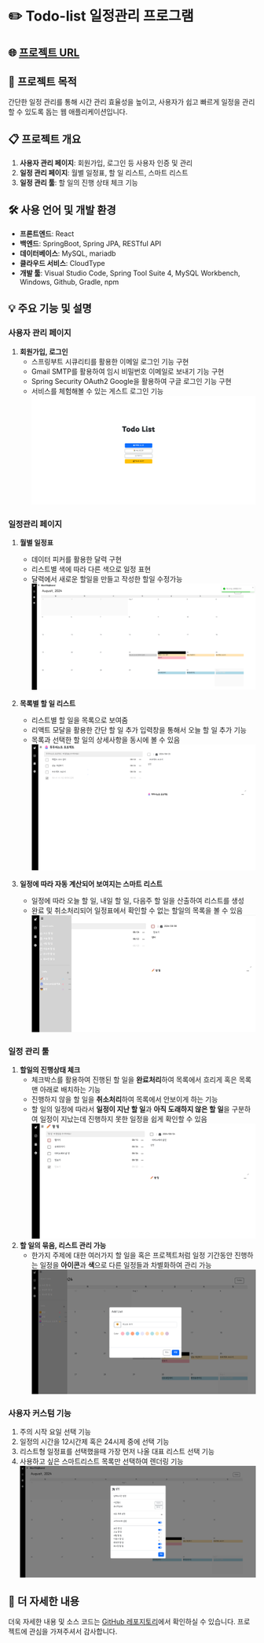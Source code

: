 # ✏️ Todo-list 일정관리 프로그램 

## 🌐 [프로젝트 URL](https://web-todolistproject-lzy143lgf0f1c3f8.sel4.cloudtype.app/)
  
## 📌 프로젝트 목적
간단한 일정 관리를 통해 시간 관리 효율성을 높이고, 사용자가 쉽고 빠르게 일정을 관리할 수 있도록 돕는 웹 애플리케이션입니다.

## 📋 프로젝트 개요
1. **사용자 관리 페이지**: 회원가입, 로그인 등 사용자 인증 및 관리
2. **일정 관리 페이지**: 월별 일정표, 할 일 리스트, 스마트 리스트
3. **일정 관리 툴**: 할 일의 진행 상태 체크 기능

## 🛠 사용 언어 및 개발 환경
- **프론트엔드**: React
- **백엔드**: SpringBoot, Spring JPA, RESTful API
- **데이터베이스**: MySQL, mariadb
- **클라우드 서비스**: CloudType
- **개발 툴**: Visual Studio Code, Spring Tool Suite 4, MySQL Workbench, Windows, Github, Gradle, npm

## 💡 주요 기능 및 설명

### 사용자 관리 페이지
1. **회원가입, 로그인**  
   - 스프링부트 시큐리티를 활용한 이메일 로그인 기능 구현  
   - Gmail SMTP를 활용하여 임시 비밀번호 이메일로 보내기 기능 구현
   - Spring Security OAuth2 Google을 활용하여 구글 로그인 기능 구현
   - 서비스를 체험해볼 수 있는 게스트 로그인 기능  
![로그인 화면 스크린샷](image/todo-list_로그인.png)  

### 일정관리 페이지
1. **월별 일정표**
   - 데이터 피커를 활용한 달력 구현
   - 리스트별 색에 따라 다른 색으로 일정 표현
   - 달력에서 새로운 할일을 만들고 작성한 할일 수정가능  
![월별일정표 화면 스크린샷](image/todo-list_월별일정표.png)  

2. **목록별 할 일 리스트**
   - 리스트별 할 일을 목록으로 보여줌
   - 리액트 모달을 활용한 간단 할 일 추가 입력창을 통해서 오늘 할 일 추가 기능
   - 목록과 선택한 할 일의 상세사항을 동시에 볼 수 있음  
![리스트별할일보기및할일읽기 화면 스크린샷](image/todo-list_리스트별할일목록및할일읽기.png)  

3. **일정에 따라 자동 계산되어 보여지는 스마트 리스트**
   - 일정에 따라 오늘 할 일, 내일 할 일, 다음주 할 일을 산출하여 리스트를 생성
   - 완료 및 취소처리되어 일정표에서 확인할 수 없는 할일의 목록을 볼 수 있음  
![사이드바및스마트목록 화면 스크린샷](image/todo-list_사이드바및스마트목록.png)  

### 일정 관리 툴
1. **할일의 진행상태 체크**  
   - 체크박스를 활용하여 진행된 할 일을 **완료처리**하여 목록에서 흐리게 혹은 목록 맨 아래로 배치하는 기능  
   - 진행하지 않을 할 일을 **취소처리**하여 목록에서 안보이게 하는 기능  
   - 할 일의 일정에 따라서 **일정이 지난 할 일**과 **아직 도래하지 않은 할 일**을 구분하여 일정이 지났는데 진행하지 못한 일정을 쉽게 확인할 수 있음  
![체크박스관리리스트 화면 스크린샷](image/todo-list_체크박스관리리스트.png)  
1. **할 일의 묶음, 리스트 관리 가능**  
   - 한가지 주제에 대한 여러가지 할 일을 혹은 프로젝트처럼 일정 기간동안 진행하는 일정을 **아이콘**과 **색**으로 다른 일정들과 차별화하여 관리 가능   
![리스트추가및수정 화면 스크린샷](image/todo-list_리스트추가및수정.png)   

### 사용자 커스텀 기능
1. 주의 시작 요일 선택 기능
2. 일정의 시간을 12시간제 혹은 24시제 중에 선택 기능
3. 리스트형 일정표를 선택했을때 가장 먼저 나올 대표 리스트 선택 기능
4. 사용하고 싶은 스마트리스트 목록만 선택하여 렌더링 기능    
![리스트추가및수정 화면 스크린샷](image/todo-list_설정.png)

## 🚀 더 자세한 내용
더욱 자세한 내용 및 소스 코드는 [GitHub 레포지토리](https://github.com/seuunng/ToDoListProject)에서 확인하실 수 있습니다. 프로젝트에 관심을 가져주셔서 감사합니다.
